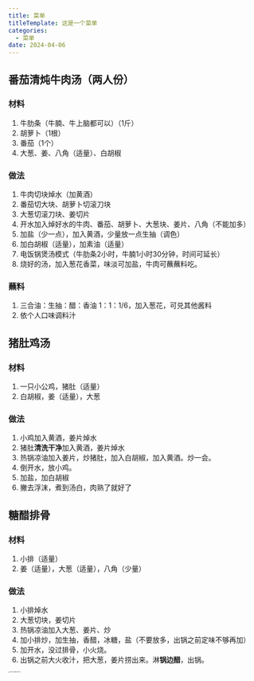 ```yaml
---
title: 菜单
titleTemplate: 这是一个菜单
categories:
  - 菜单
date: 2024-04-06
---
```


## 番茄清炖牛肉汤（两人份）

### 材料

1. 牛肋条（牛腩、牛上脑都可以）（1斤）
2. 胡萝卜（1根）
3. 番茄（1个）
4. 大葱、姜、八角（适量）、白胡椒

### 做法

1. 牛肉切块焯水（加黄酒）
2. 番茄切大块、胡萝卜切滚刀块
3. 大葱切滚刀块、姜切片
4. 开水加入焯好水的牛肉、番茄、胡萝卜、大葱块、姜片、八角（不能加多）
5. 加盐（少一点），加入黄酒，少量放一点生抽（调色）
6. 加白胡椒（适量），加素油（适量）
7. 电饭锅煲汤模式（牛肋条2小时，牛腩1小时30分钟，时间可延长）
8. 烧好的汤，加入葱花香菜，味淡可加盐，牛肉可蘸蘸料吃。

### 蘸料

1. 三合油：生抽：醋：香油 1：1：1/6，加入葱花，可兑其他酱料
2. 依个人口味调料汁

## 猪肚鸡汤

### 材料

1. 一只小公鸡，猪肚（适量）
2. 白胡椒，姜（适量），大葱

### 做法

1. 小鸡加入黄酒，姜片焯水
2. 猪肚**清洗干净**加入黄酒，姜片焯水
3. 热锅凉油加入姜片，炒猪肚，加入白胡椒，加入黄酒。炒一会。
4. 倒开水，放小鸡。
5. 加盐，加白胡椒
6. 撇去浮沫，煮到汤白，肉熟了就好了

## 糖醋排骨

### 材料

1. 小排（适量）
2. 姜（适量），大葱（适量），八角（少量）

### 做法

1. 小排焯水
2. 大葱切块，姜切片
3. 热锅凉油加入大葱、姜片、炒
4. 加小排炒，加生抽，香醋，冰糖，盐（不要放多，出锅之前定味不够再加）
5. 加开水，没过排骨，小火烧。
6. 出锅之前大火收汁，把大葱，姜片捞出来。淋**锅边醋**，出锅。

<img src="./public/87546735868543678.jpg" alt="87546735868543678" style="zoom: 15%;" />
